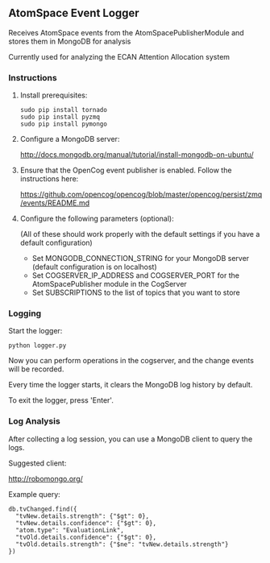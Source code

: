 ## AtomSpace Event Logger

Receives AtomSpace events from the AtomSpacePublisherModule and stores them in MongoDB for analysis

Currently used for analyzing the ECAN Attention Allocation system

### Instructions

1. Install prerequisites:

    ```
    sudo pip install tornado
    sudo pip install pyzmq
    sudo pip install pymongo
    ```

2. Configure a MongoDB server:

    http://docs.mongodb.org/manual/tutorial/install-mongodb-on-ubuntu/

3. Ensure that the OpenCog event publisher is enabled. Follow the instructions here:

    https://github.com/opencog/opencog/blob/master/opencog/persist/zmq/events/README.md

4. Configure the following parameters (optional):

    (All of these should work properly with the default settings if you have a default configuration)

    - Set MONGODB_CONNECTION_STRING for your MongoDB server (default configuration is on localhost)
    - Set COGSERVER_IP_ADDRESS and COGSERVER_PORT for the AtomSpacePublisher module in the CogServer
    - Set SUBSCRIPTIONS to the list of topics that you want to store

### Logging

Start the logger:

```
python logger.py
```

Now you can perform operations in the cogserver, and the change events will be recorded.

Every time the logger starts, it clears the MongoDB log history by default.

To exit the logger, press 'Enter'.

### Log Analysis

After collecting a log session, you can use a MongoDB client to query the logs.

Suggested client:

http://robomongo.org/

Example query:

```
db.tvChanged.find({
  "tvNew.details.strength": {"$gt": 0},
  "tvNew.details.confidence": {"$gt": 0},
  "atom.type": "EvaluationLink",
  "tvOld.details.confidence": {"$gt": 0},
  "tvOld.details.strength": {"$ne": "tvNew.details.strength"}
})
```
